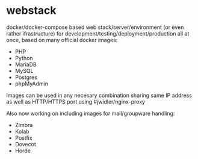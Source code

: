 # webstack
docker/docker-compose based web stack/server/environment (or even rather ifrastructure) for development/testing/deployment/production all at once, based on many official docker images:
- PHP
- Python
- MariaDB
- MySQL
- Postgres
- phpMyAdmin

Images can be used in any necesary combination sharing same IP address as well as HTTP/HTTPS port using #jwidler/nginx-proxy

Also now working on including images for mail/groupware handling:
- Zimbra
- Kolab
- Postfix
- Dovecot
- Horde
